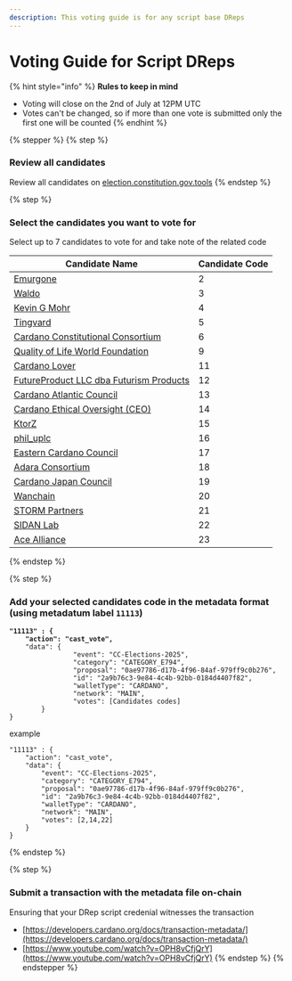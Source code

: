 ```yaml
---
description: This voting guide is for any script base DReps
---
```


# Voting Guide for Script DReps

{% hint style="info" %}
**Rules to keep in mind**

* Voting will close on the 2nd of July at 12PM UTC
* Votes can't be changed, so if more than one vote is submitted only the first one will be counted
{% endhint %}

{% stepper %}
{% step %}
### Review all candidates

Review all candidates on [election.constitution.gov.tools](https://elections.constitution.gov.tools/)
{% endstep %}

{% step %}
### Select the candidates you want to vote for

Select up to 7 candidates to vote for and take note of the related code

| Candidate Name                                                                                          | Candidate Code |
| ------------------------------------------------------------------------------------------------------- | -------------- |
| [Emurgone](https://elections.constitution.gov.tools/candidateDetails/2)                                 | 2              |
| [Waldo](https://elections.constitution.gov.tools/candidateDetails/3)                                    | 3              |
| [Kevin G Mohr](https://elections.constitution.gov.tools/candidateDetails/4)                             | 4              |
| [Tingvard](https://elections.constitution.gov.tools/candidateDetails/5)                                 | 5              |
| [Cardano Constitutional Consortium](https://elections.constitution.gov.tools/candidateDetails/6)        | 6              |
| [Quality of Life World Foundation](https://elections.constitution.gov.tools/candidateDetails/9)         | 9              |
| [Cardano Lover](https://elections.constitution.gov.tools/candidateDetails/11)                           | 11             |
| [FutureProduct LLC dba Futurism Products](https://elections.constitution.gov.tools/candidateDetails/12) | 12             |
| [Cardano Atlantic Council](https://elections.constitution.gov.tools/candidateDetails/13)                | 13             |
| [Cardano Ethical Oversight (CEO)](https://elections.constitution.gov.tools/candidateDetails/14)         | 14             |
| [KtorZ](https://elections.constitution.gov.tools/candidateDetails/15)                                   | 15             |
| [phil\_uplc](https://elections.constitution.gov.tools/candidateDetails/16)                              | 16             |
| [Eastern Cardano Council](https://elections.constitution.gov.tools/candidateDetails/17)                 | 17             |
| [Adara Consortium](https://elections.constitution.gov.tools/candidateDetails/18)                        | 18             |
| [Cardano Japan Council](https://elections.constitution.gov.tools/candidateDetails/19)                   | 19             |
| [Wanchain](https://elections.constitution.gov.tools/candidateDetails/20)                                | 20             |
| [STORM Partners](https://elections.constitution.gov.tools/candidateDetails/21)                          | 21             |
| [SIDAN Lab](https://elections.constitution.gov.tools/candidateDetails/22)                               | 22             |
| [Ace Alliance](https://elections.constitution.gov.tools/candidateDetails/23)                            | 23             |
{% endstep %}

{% step %}
### Add your selected candidates code in the metadata format (using metadatum label `11113`)

<pre><code><strong>"11113" : {
</strong><strong>    "action": "cast_vote",
</strong>    "data": {
                "event": "CC-Elections-2025",
                "category": "CATEGORY_E794",
                "proposal": "0ae97786-d17b-4f96-84af-979ff9c0b276",
                "id": "2a9b76c3-9e84-4c4b-92bb-0184d4407f82",
                "walletType": "CARDANO",
                "network": "MAIN",
                "votes": [Candidates codes]
        }
}
</code></pre>

example

```
"11113" : {
    "action": "cast_vote",
    "data": {
        "event": "CC-Elections-2025",
        "category": "CATEGORY_E794",
        "proposal": "0ae97786-d17b-4f96-84af-979ff9c0b276",
        "id": "2a9b76c3-9e84-4c4b-92bb-0184d4407f82",
        "walletType": "CARDANO",
        "network": "MAIN",
        "votes": [2,14,22]
    }
}
```
{% endstep %}

{% step %}
### Submit a transaction with the metadata file on-chain

Ensuring that your DRep script credenial witnesses the transaction

* [https://developers.cardano.org/docs/transaction-metadata/](https://developers.cardano.org/docs/transaction-metadata/)
* [https://www.youtube.com/watch?v=OPH8vCfjQrY](https://www.youtube.com/watch?v=OPH8vCfjQrY)
{% endstep %}
{% endstepper %}
